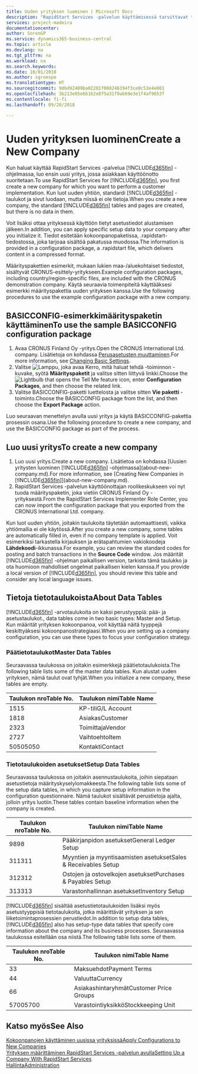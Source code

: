 ```yaml
---
title: Uuden yrityksen luominen | Microsoft Docs
description: "RapidStart Services -palvelun käyttämisessä tarvittavat taulukot ja sivut luodaan, mutta niissä ei ole tietoja."
services: project-madeira
documentationcenter: 
author: SorenGP
ms.service: dynamics365-business-central
ms.topic: article
ms.devlang: na
ms.tgt_pltfrm: na
ms.workload: na
ms.search.keywords: 
ms.date: 10/01/2018
ms.author: sgroespe
ms.translationtype: HT
ms.sourcegitcommit: 9dbd92409ba02281f008246194f3ce0c53e4e001
ms.openlocfilehash: 3b213e85e6b162e875a31f0ab69e3e1f4af9653f
ms.contentlocale: fi-fi
ms.lasthandoff: 09/28/2018

---
```

# <a name="create-a-new-company"></a><span data-ttu-id="da61c-103">Uuden yrityksen luominen</span><span class="sxs-lookup"><span data-stu-id="da61c-103">Create a New Company</span></span>
<span data-ttu-id="da61c-104">Kun haluat käyttää RapidStart Services -palvelua [!INCLUDE[d365fin](includes/d365fin_md.md)] -ohjelmassa, luo ensin uusi yritys, jossa asiakkaan käyttöönotto suoritetaan.</span><span class="sxs-lookup"><span data-stu-id="da61c-104">To use RapidStart Services for [!INCLUDE[d365fin](includes/d365fin_md.md)], you first create a new company for which you want to perform a customer implementation.</span></span> <span data-ttu-id="da61c-105">Kun luot uuden yhtiön, standardi [!INCLUDE[d365fin](includes/d365fin_md.md)] -taulukot ja sivut luodaan, mutta niissä ei ole tietoja.</span><span class="sxs-lookup"><span data-stu-id="da61c-105">When you create a new company, the standard [!INCLUDE[d365fin](includes/d365fin_md.md)] tables and pages are created, but there is no data in them.</span></span>

<span data-ttu-id="da61c-106">Voit lisäksi ottaa yrityksessä käyttöön tietyt asetustiedot alustamisen jälkeen.</span><span class="sxs-lookup"><span data-stu-id="da61c-106">In addition, you can apply specific setup data to your company after you initialize it.</span></span> <span data-ttu-id="da61c-107">Tiedot esitetään kokoonpanopaketissa, .rapidstart-tiedostossa, joka tarjoaa sisältöä pakatussa muodossa.</span><span class="sxs-lookup"><span data-stu-id="da61c-107">The information is provided in a configuration package, a .rapidstart file, which delivers content in a compressed format.</span></span>  

<span data-ttu-id="da61c-108">Määrityspakettien esimerkit, mukaan lukien maa-/aluekohtaiset tiedostot, sisältyvät CRONUS-esittely-yritykseen.</span><span class="sxs-lookup"><span data-stu-id="da61c-108">Example configuration packages, including country/region-specific files, are included with the CRONUS demonstration company.</span></span> <span data-ttu-id="da61c-109">Käytä seuraavia toimenpiteitä käyttääksesi esimerkki määrityspakettia uuden yrityksen kanssa.</span><span class="sxs-lookup"><span data-stu-id="da61c-109">Use the following procedures to use the example configuration package with a new company.</span></span>  

## <a name="to-use-the-sample-basicconfig-configuration-package"></a><span data-ttu-id="da61c-110">BASICCONFIG-esimerkkimäärityspaketin käyttäminen</span><span class="sxs-lookup"><span data-stu-id="da61c-110">To use the sample BASICCONFIG configuration package</span></span>  
1. <span data-ttu-id="da61c-111">Avaa CRONUS Finland Oy -yritys.</span><span class="sxs-lookup"><span data-stu-id="da61c-111">Open the CRONUS International Ltd. company.</span></span> <span data-ttu-id="da61c-112">Lisätietoja on kohdassa [Perusasetusten muuttaminen](ui-change-basic-settings.md).</span><span class="sxs-lookup"><span data-stu-id="da61c-112">For more information, see [Changing Basic Settings](ui-change-basic-settings.md).</span></span>
2. <span data-ttu-id="da61c-113">Valitse ![Lamppu, joka avaa Kerro, mitä haluat tehdä -toiminnon](media/ui-search/search_small.png "Kerro, mitä haluat tehdä") -kuvake, syötä **Määrityspaketit** ja valitse sitten liittyvä linkki.</span><span class="sxs-lookup"><span data-stu-id="da61c-113">Choose the ![Lightbulb that opens the Tell Me feature](media/ui-search/search_small.png "Tell me what you want to do") icon, enter **Configuration Packages**, and then choose the related link.</span></span>  
3. <span data-ttu-id="da61c-114">Valitse BASICCONFIG-paketti luettelosta ja valitse sitten **Vie paketti** -toiminto.</span><span class="sxs-lookup"><span data-stu-id="da61c-114">Choose the BASICCONFIG package from the list, and then choose the **Export Package** action.</span></span>  

<span data-ttu-id="da61c-115">Luo seuraavan menettelyn avulla uusi yritys ja käytä BASICCONFIG-pakettia prosessin osana.</span><span class="sxs-lookup"><span data-stu-id="da61c-115">Use the following procedure to create a new company, and use the BASICCONFIG package as part of the process.</span></span>  

## <a name="to-create-a-new-company"></a><span data-ttu-id="da61c-116">Luo uusi yritys</span><span class="sxs-lookup"><span data-stu-id="da61c-116">To create a new company</span></span>  
1. <span data-ttu-id="da61c-117">Luo uusi yritys.</span><span class="sxs-lookup"><span data-stu-id="da61c-117">Create a new company.</span></span> <span data-ttu-id="da61c-118">Lisätietoa on kohdassa [Uusien yritysten luominen [!INCLUDE[d365fin](includes/d365fin_md.md)] -ohjelmassa](about-new-company.md).</span><span class="sxs-lookup"><span data-stu-id="da61c-118">For more information, see [Creating New Companies in [!INCLUDE[d365fin](includes/d365fin_md.md)]](about-new-company.md).</span></span>
2. <span data-ttu-id="da61c-119">RapidStart Services -palvelun käyttöönottajan roolikeskukseen voi nyt tuoda määrityspaketin, joka vietiin CRONUS Finland Oy -yrityksestä.</span><span class="sxs-lookup"><span data-stu-id="da61c-119">From the RapidStart Services Implementer Role Center, you can now import the configuration package that you exported from the CRONUS International Ltd. company.</span></span>

<span data-ttu-id="da61c-120">Kun luot uuden yhtiön, joitakin taulukoita täytetään automaattisesti, vaikka yhtiömallia ei ole käytössä.</span><span class="sxs-lookup"><span data-stu-id="da61c-120">After you create a new company, some tables are automatically filled in, even if no company template is applied.</span></span> <span data-ttu-id="da61c-121">Voit esimerkiksi tarkastella kirjauksen ja erätapahtumien vakiokoodeja **Lähdekoodi**-ikkunassa.</span><span class="sxs-lookup"><span data-stu-id="da61c-121">For example, you can review the standard codes for posting and batch transactions in the **Source Code** window.</span></span> <span data-ttu-id="da61c-122">Jos määrität [!INCLUDE[d365fin](includes/d365fin_md.md)] -ohjelman paikallisen version, tarkista tämä taulukko ja ota huomioon mahdolliset ongelmat paikallisen kielen kanssa.</span><span class="sxs-lookup"><span data-stu-id="da61c-122">If you provide a local version of [!INCLUDE[d365fin](includes/d365fin_md.md)], you should review this table and consider any local language issues.</span></span>

## <a name="about-data-tables"></a><span data-ttu-id="da61c-123">Tietoja tietotaulukoista</span><span class="sxs-lookup"><span data-stu-id="da61c-123">About Data Tables</span></span>
[!INCLUDE[d365fin](includes/d365fin_md.md)] <span data-ttu-id="da61c-124">-arvotaulukoita on kaksi perustyyppiä: pää- ja asetustaulukot.</span><span class="sxs-lookup"><span data-stu-id="da61c-124">, data tables come in two basic types: Master and Setup.</span></span> <span data-ttu-id="da61c-125">Kun määrität yrityksen kokoonpanoa, voit käyttää näitä tyyppejä keskittyäksesi kokoonpanostrategiaasi.</span><span class="sxs-lookup"><span data-stu-id="da61c-125">When you are setting up a company configuration, you can use these types to focus your configuration strategy.</span></span>  

### <a name="master-data-tables"></a><span data-ttu-id="da61c-126">Päätietotaulukot</span><span class="sxs-lookup"><span data-stu-id="da61c-126">Master Data Tables</span></span>  
<span data-ttu-id="da61c-127">Seuraavassa taulukossa on joitakin esimerkkejä päätietotaulukoista.</span><span class="sxs-lookup"><span data-stu-id="da61c-127">The following table lists some of the master data tables.</span></span> <span data-ttu-id="da61c-128">Kun alustat uuden yrityksen, nämä taulut ovat tyhjät.</span><span class="sxs-lookup"><span data-stu-id="da61c-128">When you initialize a new company, these tables are empty.</span></span>  

|<span data-ttu-id="da61c-129">Taulukon nro</span><span class="sxs-lookup"><span data-stu-id="da61c-129">Table No.</span></span>|<span data-ttu-id="da61c-130">Taulukon nimi</span><span class="sxs-lookup"><span data-stu-id="da61c-130">Table Name</span></span>|  
|-------------------|--------------------|  
|<span data-ttu-id="da61c-131">15</span><span class="sxs-lookup"><span data-stu-id="da61c-131">15</span></span>|<span data-ttu-id="da61c-132">KP-tili</span><span class="sxs-lookup"><span data-stu-id="da61c-132">G/L Account</span></span>|  
|<span data-ttu-id="da61c-133">18</span><span class="sxs-lookup"><span data-stu-id="da61c-133">18</span></span>|<span data-ttu-id="da61c-134">Asiakas</span><span class="sxs-lookup"><span data-stu-id="da61c-134">Customer</span></span>|  
|<span data-ttu-id="da61c-135">23</span><span class="sxs-lookup"><span data-stu-id="da61c-135">23</span></span>|<span data-ttu-id="da61c-136">Toimittaja</span><span class="sxs-lookup"><span data-stu-id="da61c-136">Vendor</span></span>|  
|<span data-ttu-id="da61c-137">27</span><span class="sxs-lookup"><span data-stu-id="da61c-137">27</span></span>|<span data-ttu-id="da61c-138">Vaihtoehto</span><span class="sxs-lookup"><span data-stu-id="da61c-138">Item</span></span>|  
|<span data-ttu-id="da61c-139">5050</span><span class="sxs-lookup"><span data-stu-id="da61c-139">5050</span></span>|<span data-ttu-id="da61c-140">Kontakti</span><span class="sxs-lookup"><span data-stu-id="da61c-140">Contact</span></span>|  

### <a name="setup-data-tables"></a><span data-ttu-id="da61c-141">Tietotaulukoiden asetukset</span><span class="sxs-lookup"><span data-stu-id="da61c-141">Setup Data Tables</span></span>  
<span data-ttu-id="da61c-142">Seuraavassa taulukossa on joitakin asennustaulukoita, joihin siepataan asetustietoja määrityskyselylomakkeesta.</span><span class="sxs-lookup"><span data-stu-id="da61c-142">The following table lists some of the setup data tables, in which you capture setup information in the configuration questionnaire.</span></span> <span data-ttu-id="da61c-143">Nämä taulukot sisältävät perustietoja ajalta, jolloin yritys luotiin.</span><span class="sxs-lookup"><span data-stu-id="da61c-143">These tables contain baseline information when the company is created.</span></span>  

|<span data-ttu-id="da61c-144">Taulukon nro</span><span class="sxs-lookup"><span data-stu-id="da61c-144">Table No.</span></span>|<span data-ttu-id="da61c-145">Taulukon nimi</span><span class="sxs-lookup"><span data-stu-id="da61c-145">Table Name</span></span>|  
|-------------------|--------------------|  
|<span data-ttu-id="da61c-146">98</span><span class="sxs-lookup"><span data-stu-id="da61c-146">98</span></span>|<span data-ttu-id="da61c-147">Pääkirjanpidon asetukset</span><span class="sxs-lookup"><span data-stu-id="da61c-147">General Ledger Setup</span></span>|  
|<span data-ttu-id="da61c-148">311</span><span class="sxs-lookup"><span data-stu-id="da61c-148">311</span></span>|<span data-ttu-id="da61c-149">Myyntien ja myyntisaamisten asetukset</span><span class="sxs-lookup"><span data-stu-id="da61c-149">Sales & Receivables Setup</span></span>|  
|<span data-ttu-id="da61c-150">312</span><span class="sxs-lookup"><span data-stu-id="da61c-150">312</span></span>|<span data-ttu-id="da61c-151">Ostojen ja ostovelkojen asetukset</span><span class="sxs-lookup"><span data-stu-id="da61c-151">Purchases & Payables Setup</span></span>|  
|<span data-ttu-id="da61c-152">313</span><span class="sxs-lookup"><span data-stu-id="da61c-152">313</span></span>|<span data-ttu-id="da61c-153">Varastonhallinnan asetukset</span><span class="sxs-lookup"><span data-stu-id="da61c-153">Inventory Setup</span></span>|  

<span data-ttu-id="da61c-154">[!INCLUDE[d365fin](includes/d365fin_md.md)] sisältää asetustietotaulukoiden lisäksi myös asetustyyppisiä tietotaulukoita, jotka määrittävät yrityksen ja sen liiketoimintaprosessien perustiedot.</span><span class="sxs-lookup"><span data-stu-id="da61c-154">In addition to setup data tables, [!INCLUDE[d365fin](includes/d365fin_md.md)] also has setup-type data tables that specify core information about the company and its business processes.</span></span> <span data-ttu-id="da61c-155">Seuraavassa taulukossa esitellään osa niistä.</span><span class="sxs-lookup"><span data-stu-id="da61c-155">The following table lists some of them.</span></span>  

|<span data-ttu-id="da61c-156">Taulukon nro</span><span class="sxs-lookup"><span data-stu-id="da61c-156">Table No.</span></span>|<span data-ttu-id="da61c-157">Taulukon nimi</span><span class="sxs-lookup"><span data-stu-id="da61c-157">Table Name</span></span>|  
|-------------------|--------------------|  
|<span data-ttu-id="da61c-158">3</span><span class="sxs-lookup"><span data-stu-id="da61c-158">3</span></span>|<span data-ttu-id="da61c-159">Maksuehdot</span><span class="sxs-lookup"><span data-stu-id="da61c-159">Payment Terms</span></span>|  
|<span data-ttu-id="da61c-160">4</span><span class="sxs-lookup"><span data-stu-id="da61c-160">4</span></span>|<span data-ttu-id="da61c-161">Valuutta</span><span class="sxs-lookup"><span data-stu-id="da61c-161">Currency</span></span>|  
|<span data-ttu-id="da61c-162">6</span><span class="sxs-lookup"><span data-stu-id="da61c-162">6</span></span>|<span data-ttu-id="da61c-163">Asiakashintaryhmät</span><span class="sxs-lookup"><span data-stu-id="da61c-163">Customer Price Groups</span></span>|  
|<span data-ttu-id="da61c-164">5700</span><span class="sxs-lookup"><span data-stu-id="da61c-164">5700</span></span>|<span data-ttu-id="da61c-165">Varastointiyksikkö</span><span class="sxs-lookup"><span data-stu-id="da61c-165">Stockkeeping Unit</span></span>|

  

## <a name="see-also"></a><span data-ttu-id="da61c-166">Katso myös</span><span class="sxs-lookup"><span data-stu-id="da61c-166">See Also</span></span>  
[<span data-ttu-id="da61c-167">Kokoonpanojen käyttäminen uusissa yrityksissä</span><span class="sxs-lookup"><span data-stu-id="da61c-167">Apply Configurations to New Companies</span></span>](admin-apply-configuration-to-new-companies.md)  
[<span data-ttu-id="da61c-168">Yrityksen määrittäminen RapidStart Services -palvelun avulla</span><span class="sxs-lookup"><span data-stu-id="da61c-168">Setting Up a Company With RapidStart Services</span></span>](admin-set-up-a-company-with-rapidstart.md)  
[<span data-ttu-id="da61c-169">Hallinta</span><span class="sxs-lookup"><span data-stu-id="da61c-169">Administration</span></span>](admin-setup-and-administration.md)

